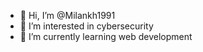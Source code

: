 - 👋 Hi, I’m @Milankh1991
- 👀 I’m interested in cybersecurity
- 🌱 I’m currently learning web development

<!---
Milankh1991/Milankh1991 is a ✨ special ✨ repository because its `README.md` (this file) appears on your GitHub profile.
You can click the Preview link to take a look at your changes.
--->
